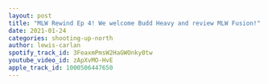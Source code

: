 ```yaml
---
layout: post
title: "MLW Rewind Ep 4! We welcome Budd Heavy and review MLW Fusion!"
date: 2021-01-24
categories: shooting-up-north
author: lewis-carlan
spotify_track_id: 3FeaxmPmsW2HaGWOnky0tw
youtube_video_id: zApXvMO-HvE
apple_track_id: 1000506447650
---
```

